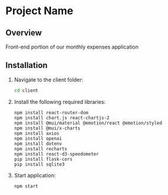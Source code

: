 # Project Name

## Overview
Front-end portion of our monthly expenses application

## Installation

1. Navigate to the client folder:
   ```bash
   cd client
   ```
2. Install the following required libraries:
   ```
   npm install react-router-dom
   npm install chart.js react-chartjs-2
   npm install @mui/material @emotion/react @emotion/styled
   npm install @mui/x-charts
   npm install axios
   npm install openai
   npm install dotenv
   npm install recharts
   npm install react-d3-speedometer
   pip install flask-cors
   pip install sqlite3
   ```
3. Start application:
   ```
   npm start
   ```

